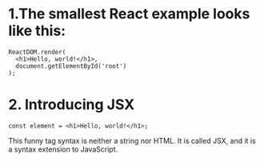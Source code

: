 # 1.The smallest React example looks like this:
```
ReactDOM.render(
  <h1>Hello, world!</h1>,
  document.getElementById('root')
);

```

# 2. Introducing JSX
```
const element = <h1>Hello, world!</h1>;
```

This funny tag syntax is neither a string nor HTML.
It is called JSX, and it is a syntax extension to JavaScript.